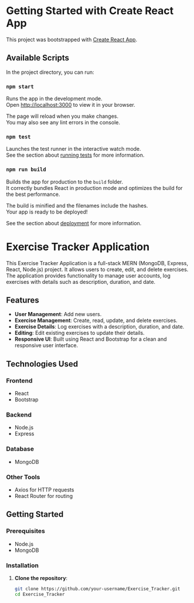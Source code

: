 # Getting Started with Create React App

This project was bootstrapped with [Create React App](https://github.com/facebook/create-react-app).

## Available Scripts

In the project directory, you can run:

### `npm start`

Runs the app in the development mode.\
Open [http://localhost:3000](http://localhost:3000) to view it in your browser.

The page will reload when you make changes.\
You may also see any lint errors in the console.

### `npm test`

Launches the test runner in the interactive watch mode.\
See the section about [running tests](https://facebook.github.io/create-react-app/docs/running-tests) for more information.

### `npm run build`

Builds the app for production to the `build` folder.\
It correctly bundles React in production mode and optimizes the build for the best performance.

The build is minified and the filenames include the hashes.\
Your app is ready to be deployed!

See the section about [deployment](https://facebook.github.io/create-react-app/docs/deployment) for more information.

# Exercise Tracker Application

This Exercise Tracker Application is a full-stack MERN (MongoDB, Express, React, Node.js) project. It allows users to create, edit, and delete exercises. The application provides functionality to manage user accounts, log exercises with details such as description, duration, and date.

## Features

- **User Management**: Add new users.
- **Exercise Management**: Create, read, update, and delete exercises.
- **Exercise Details**: Log exercises with a description, duration, and date.
- **Editing**: Edit existing exercises to update their details.
- **Responsive UI**: Built using React and Bootstrap for a clean and responsive user interface.

## Technologies Used

### Frontend

- React
- Bootstrap

### Backend

- Node.js
- Express

### Database

- MongoDB

### Other Tools

- Axios for HTTP requests
- React Router for routing

## Getting Started

### Prerequisites

- Node.js
- MongoDB

### Installation

1. **Clone the repository**:
   ```bash
   git clone https://github.com/your-username/Exercise_Tracker.git
   cd Exercise_Tracker
   ```
